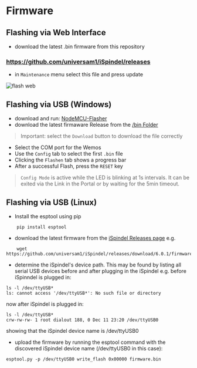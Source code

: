 # Firmware

## Flashing via Web Interface

- download the latest .bin firmware from this repository 
### https://github.com/universam1/iSpindel/releases

- in `Maintenance` menu select this file and press update

![flash web](/pics/maintenance.png)

## Flashing via USB (Windows)

- download and run: [NodeMCU-Flasher](https://github.com/nodemcu/nodemcu-flasher/raw/master/Win32/Release/ESP8266Flasher.exe)
- download the latest firmaware Release from the [/bin Folder](https://github.com/universam1/iSpindel/raw/master/bin/)
> Important: select the ```Download``` button to download the file correctly
- Select the COM port for the Wemos
- Use the ```Config``` tab to select the first ```.bin``` file
- Clicking the ```Flashen``` tab shows a progress bar
- After a successful Flash, press the ```RESET``` key

> ```Config Mode``` is active while the LED is blinking at 1s intervals. It can be exited via the Link in the Portal or by waiting for the 5min timeout.

## Flashing via USB (Linux)

- Install the esptool using pip
```
    pip install esptool
```
    
- download the latest firmware from the [iSpindel Releases page](https://github.com/universam1/iSpindel/releases) e.g.
```
    wget https://github.com/universam1/iSpindel/releases/download/6.0.1/firmware.bin
```

- determine the iSpindel's device path. This may be found by listing all serial USB devices before and after plugging in the iSpindel e.g. before iSpinndel is plugged in:
```
ls -l /dev/ttyUSB*
ls: cannot access '/dev/ttyUSB*': No such file or directory
```

now after iSpindel is plugged in:
```
ls -l /dev/ttyUSB*
crw-rw-rw- 1 root dialout 188, 0 Dec 11 23:20 /dev/ttyUSB0
```
showing that the iSpindel device name is /dev/ttyUSB0


- upload the firmware by running the esptool command with the discovered iSpindel device name (/dev/ttyUSB0 in this case):

```esptool.py -p /dev/ttyUSB0 write_flash 0x00000 firmware.bin```

